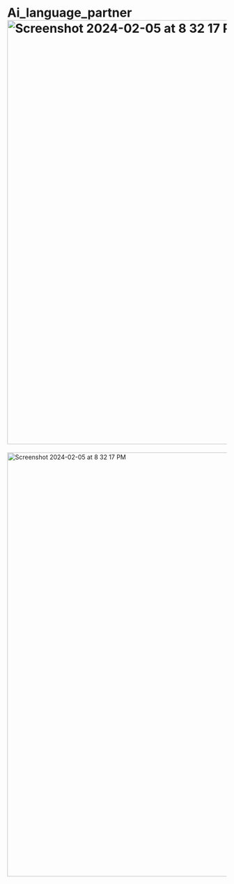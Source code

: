 # Ai_language_partner<img width="974" alt="Screenshot 2024-02-05 at 8 32 17 PM" src="https://github.com/low-ethan/Ai_language_partner/assets/104222300/cbe77485-c2b5-49da-9a3e-45ddd93fb65f">
<img width="974" alt="Screenshot 2024-02-05 at 8 32 17 PM" src="https://github.com/low-ethan/Ai_language_partner/assets/104222300/b298fa02-0e95-4e0c-9e2f-16156489622d">
